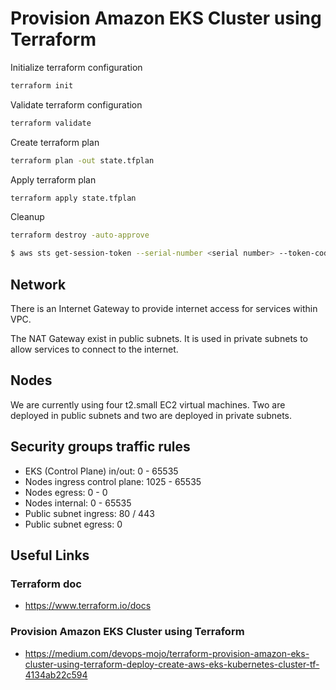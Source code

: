 # Provision Amazon EKS Cluster using Terraform

Initialize terraform configuration
```bash
terraform init
```

Validate terraform configuration
```bash
terraform validate
```

Create terraform plan
```bash
terraform plan -out state.tfplan
```

Apply terraform plan
```bash
terraform apply state.tfplan
```

Cleanup
```bash
terraform destroy -auto-approve
```

```bash
$ aws sts get-session-token --serial-number <serial number> --token-code <token-code>
```

## Network

There is an Internet Gateway to provide internet access for services within VPC.

The NAT Gateway exist in public subnets. It is used in private subnets to allow services to connect to the internet.

## Nodes

We are currently using four t2.small EC2 virtual machines. Two are deployed in public subnets and two are deployed in private subnets.

## Security groups traffic rules

- EKS (Control Plane) in/out: 0 - 65535
- Nodes ingress control plane: 1025 - 65535
- Nodes egress: 0 - 0
- Nodes internal: 0 - 65535
- Public subnet ingress: 80 / 443
- Public subnet egress: 0

## Useful Links

### Terraform doc

- https://www.terraform.io/docs

### Provision Amazon EKS Cluster using Terraform

- https://medium.com/devops-mojo/terraform-provision-amazon-eks-cluster-using-terraform-deploy-create-aws-eks-kubernetes-cluster-tf-4134ab22c594

